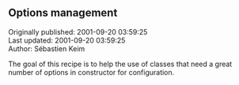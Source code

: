 ## Options management  
Originally published: 2001-09-20 03:59:25  
Last updated: 2001-09-20 03:59:25  
Author: Sébastien Keim  
  
The goal of this recipe is to help the use of classes that need a great number of options in constructor for configuration.